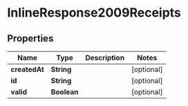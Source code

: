 # InlineResponse2009Receipts

## Properties
Name | Type | Description | Notes
------------ | ------------- | ------------- | -------------
**createdAt** | **String** |  |  [optional]
**id** | **String** |  |  [optional]
**valid** | **Boolean** |  |  [optional]
